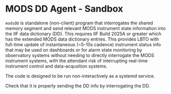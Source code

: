 # MODS DD Agent - Sandbox

`modsDD` is standalone (non-client) program that interrogates the shared memory
segment and send relevant MODS instrument state information into the IIF data
dictionary (DD).  This requires IIF Build 2025A or greater which has the extended
MODS data dictionary entries.  This provides LBTO with full-time update of
instantaneous (~5-10s cadence) instrument status info that may be used on 
dashboards or for alarm state monitoring by observatory systems without needing
to directly interrogate the MODS instrument systems, with the attendant
risk of interrupting real-time instrument control and data-acqusition systems.

The code is designed to be run non-interactively as a systemd service.

Check that it is properly sending the DD info by interrogating the DD.
